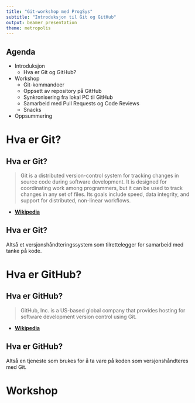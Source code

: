 ```yaml
---
title: "Git-workshop med ProgSys"
subtitle: "Introduksjon til Git og GitHub"
output: beamer_presentation
theme: metropolis
---
```


## Agenda
- Introduksjon
  - Hva er Git og GitHub?
- Workshop
  - Git-kommandoer
  - Oppsett av repository på GitHub
  - Synkronisering fra lokal PC til GitHub 
  - Samarbeid med Pull Requests og Code Reviews
  - Snacks
- Oppsummering

# Hva er Git?

## Hva er Git?
> Git is a distributed version-control system for tracking changes in source code during software development. It is designed for coordinating work among programmers, but it can be used to track changes in any set of files. Its goals include speed, data integrity, and support for distributed, non-linear workflows.
- **[Wikipedia](https://en.wikipedia.org/wiki/Git)**

## Hva er Git?

Altså et versjonshåndteringssystem som tilrettelegger for samarbeid med tanke på kode.

# Hva er GitHub?

## Hva er GitHub?

> GitHub, Inc. is a US-based global company that provides hosting for software development version control using Git. 
- **[Wikipedia](https://en.wikipedia.org/wiki/GitHub)**

## Hva er GitHub?

Altså en tjeneste som brukes for å ta vare på koden som versjonshåndteres med Git.

# Workshop
